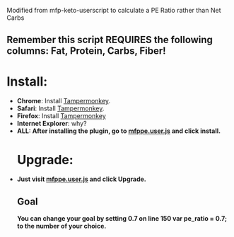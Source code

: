 Modified from mfp-keto-userscript to calculate a PE Ratio rather than Net Carbs

<h2>Remember this script <b>REQUIRES</b> the following columns: Fat, Protein, Carbs, Fiber!</h2>

<h1>Install:</h1>
<ul>
<li><b>Chrome</b>: Install <a href="https://chrome.google.com/webstore/detail/dhdgffkkebhmkfjojejmpbldmpobfkfo">Tampermonkey</a>.</li>
<li><b>Safari</b>: Install <a href="https://tampermonkey.net/?ext=dhdg&browser=safari">Tampermonkey</a>.</li>
<li><b>Firefox</b>: Install <a href="https://addons.mozilla.org/en-US/firefox/addon/tampermonkey/">Tampermonkey</a></li>
<li><b>Internet Explorer</b>: why?</li>
<li><b>ALL: After installing the plugin, go to <a href="https://github.com/frankamedic/mfp-pe-userscript/raw/master/mfppe.user.js">mfppe.user.js</a> and click install.

<h1>Upgrade:</h1>
<li>Just visit <a href="https://github.com/frankamedic/mfp-pe-userscript/raw/master/mfppe.user.js">mfppe.user.js</a> and click Upgrade.</li>

<h2>Goal</h2>
You can change your goal by setting <b>0.7<b> on line 150 <b> var pe_ratio = 0.7; </b> to the number of your choice.
